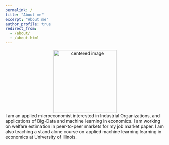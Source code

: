 ```yaml
---
permalink: /
title: "About me"
excerpt: "About me"
author_profile: true
redirect_from: 
  - /about/
  - /about.html
---
```

<center>
  <img src="http://farhoodi.github.io/images/profile1.png" width="200" alt= "centered image">
</center>
I am an applied microeconomist interested in Industrial Organizations, and applications of Big-Data and machine learning in economics. I am working on welfare estimation in peer-to-peer markets for my job market paper. I am also teaching a stand alone course on applied machine learning learning in economics at University of Illinois.
